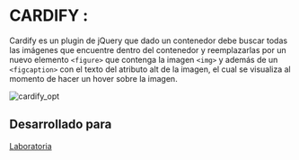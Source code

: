 # CARDIFY :    


Cardify es un plugin de jQuery que dado un contenedor debe buscar todas las imágenes que encuentre dentro del contenedor y reemplazarlas por un nuevo elemento `<figure>` que contenga  la  imagen  `<img>` y además de un `<figcaption>` con el texto del atributo alt de la imagen, el cual se visualiza al momento de hacer un hover sobre la imagen.



![cardify_opt](https://user-images.githubusercontent.com/31525603/36380242-8985f82c-154f-11e8-8eb2-5e33f89c266c.png)
## Desarrollado para   
 [Laboratoria](http://www.laboratoria.la/)